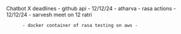 Chatbot X
deadlines - github api - 12/12/24 - atharva
          - rasa actions - 12/12/24 - sarvesh
          meet on 12 ratri

          
          - docker container of rasa testing on aws - 
